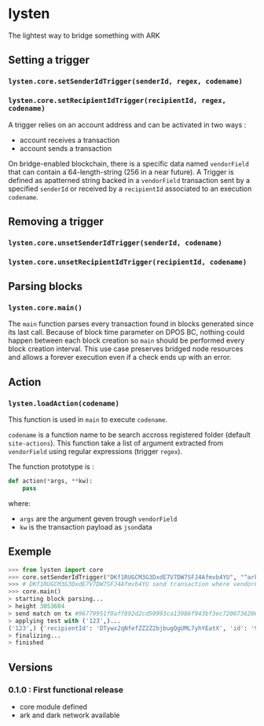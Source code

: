 # lysten
The lightest way to bridge something with ARK

## Setting a trigger

### `lysten.core.setSenderIdTrigger(senderId, regex, codename)`
### `lysten.core.setRecipientIdTrigger(recipientId, regex, codename)`

A trigger relies on an account address and can be activated in two ways :

 + account receives a transaction
 + account sends a transaction

On bridge-enabled blockchain, there is a specific data named `vendorField` that
can contain a 64-length-string (256 in a near future). A Trigger is defined as
apatterned string backed in a `vendorField` transaction sent by a specified
`senderId` or received by a `recipientId` associated to an execution `codename`.

## Removing a trigger

### `lysten.core.unsetSenderIdTrigger(senderId, codename)`
### `lysten.core.unsetRecipientIdTrigger(recipientId, codename)`

## Parsing blocks

### `lysten.core.main()`

The `main` function parses every transaction found in blocks generated since its
last call. Because of block time parameter on DPOS BC, nothing could happen between
each block creation so `main` should be performed every block creation interval.
This use case preserves bridged node resources and allows a forever execution even
if a check ends up with an error.

## Action

### `lysten.loadAction(codename)`

This function is used in `main` to execute `codename`.

`codename` is a function name to be search accross registered folder (default
`site-actions`). This function take a list of argument extracted from `vendorField`
using regular expressions (trigger `regex`).

The function prototype is :
```python
def action(*args, **kw):
    pass
```
where:
 + `args` are the argument geven trough `vendorField`
 + `kw` is the transaction payload as `json`data

## Exemple

```python
>>> from lysten import core
>>> core.setSenderIdTrigger("DKf1RUGCM3G3DxdE7V7DW7SFJ4Afmvb4YU", "^arky *(\d*)[^\d].*", "test")
>>> # DKf1RUGCM3G3DxdE7V7DW7SFJ4Afmvb4YU send transaction where vendorField='arky 123 test de lysten'
>>> core.main()
> starting block parsing...
> height 3053604
> send match on tx #96779951f0aff892d2cd50993ca13986f943bf3ec7206736206bb897b163e3b6
> applying test with ('123',)...
('123',) {'recipientId': 'DTywx2qNfefZZ2Z2bjbugQgUML7yhYEatX', 'id': '96779951f0aff892d2cd50993ca13986f943bf3ec7206736206bb897b163e3b6', 'blockid': '7367081023413534202', 'senderPublicKey': '02dcb94d73fb54e775f734762d26975d57f18980314f3b67bc52beb393893bc706', 'asset': {}, 'confirmations': 190, 'amount': 100000000, 'senderId': 'DKf1RUGCM3G3DxdE7V7DW7SFJ4Afmvb4YU', 'fee': 10000000, 'timestamp': 32996070, 'vendorField': 'arky 123 test de lysten', 'signature': '30440220615bf2309a78f520ef21102407007ae7b4cf5135bef4e97a41abad014c8040de022055e7e8215a855a6b5a570aa564566373b84684b127ef61cc981af53e683fcb61', 'type': 0}
> finalizing...
> finished
```

## Versions

### 0.1.0 : First functional release
 + core module defined
 + ark and dark network available
